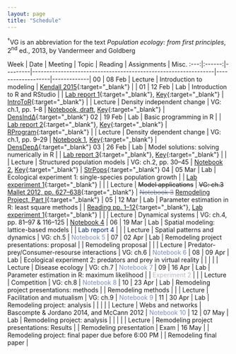 ```yaml
---
layout: page
title: "Schedule"
---
```


<style>
.content {
  padding-top:    4rem;
  padding-bottom: 4rem;
}

@media (min-width: 48em) {
  .content {
    max-width: 50rem;
    margin-left: 16rem;
    margin-right: 2rem;
  }
}

@media (min-width: 64em) {
  .content {
    margin-left: 18rem;
    margin-right: 4rem;
  }
}
</style>

<sup>&#8224;</sup>VG is an abbreviation for the text *Population ecology: from first principles*, 2<sup>nd</sup> ed., 2013, by Vandermeer and Goldberg

Week |  Date  | Meeting |     Topic                                                      | Reading           | Assignments | Misc.
:---:|:------:|---------|----------------------------------------------------------------|-------------------|-------------|
00   | 08 Feb | Lecture | Introduction to modeling                                       | [Kendall 2015](http://onlinelibrary.wiley.com/doi/10.1890/14-2080.1/abstract){:target="_blank"}  | |
01   | 12 Feb |   Lab   | Introduction to R and RStudio                                  |                     | [Lab report 1](../Assignments/LabReports/LabReport_1.nb.html){:target="_blank"}, [Key](../Assignments/LabReports/LabReport_1_key.html){:target="_blank"} | [IntroToR](../Presentations/Lab1_IntroToR.html){:target="_blank"}
     |        | Lecture | Density independent change                                     | VG: ch.1, pp. 1–8   | [Notebook, draft](../Assignments/LectureNotebooks/Ch1_draft_Notebook), [Key](../Assignments/LectureNotebooks/Ch1Draft_Notebook_key.html){:target="_blank"} | [DensInd&Delta;](../Presentations/Lec02_03_DensIndGrowth.html){:target="_blank"}
02   | 19 Feb |   Lab   | Basic programming in R                                         |                     | [Lab report 2](../Assignments/LabReports/LabReport_2.nb.html){:target="_blank"}, [Key](../Assignments/LabReports/LabReport_2_key.html){:target="_blank"} | [RProgram](../Presentations/Lab02_ProgrammingR.html){:target="_blank"}
     |        | Lecture | Density dependent change                                       | VG: ch.1, pp. 9–29  | [Notebook 1](../Assignments/LectureNotebooks/Ch1_Notebook), [Key](../Assignments/LectureNotebooks/Ch1_Notebook_key.html){:target="_blank"}  | [DensDep&Delta;](../Presentations/Lec04_05_DensDep.html){:target="_blank"}
03   | 26 Feb |   Lab   | Model solutions: solving numerically in R                      |                     | [Lab report 3](../Assignments/LabReports/LabReport_3.html){:target="_blank"}, [Key](../Assignments/LabReports/LabReport_3_key.html){:target="_blank"} |
     |        | Lecture | Structured population models                                   | VG: ch.2, pp. 30–45 | [Notebook 2](../Assignments/LectureNotebooks/Ch2_Notebook), [Key](../Assignments/LectureNotebooks/Ch2_Notebook_key.html){:target="_blank"}   | [StrPops](../Presentations/Lec06_07_StrPops.html){:target="_blank"}
04   | 05 Mar |   Lab   | Ecological experiment 1: single-species population growth      |                     | [Lab experiment 1](../Assignments/LabExperiments/LabExperiment1.html){:target="_blank"} |
     |        | Lecture | ~~Model applications~~                                         | ~~VG: ch.3~~ [Mallet 2012, pp. 627–638](https://mallet.oeb.harvard.edu/files/malletlab/files/mallet_the_struggle_2012.pdf){:target="_blank"} | ~~<span style="color:#788bbb">Notebook 3</span>~~ [Remodeling Project, Part I](../Assignments/RemodelingProject/RemodelingPrject_LitSearch.html){:target="_blank"} |
05   | 12 Mar |   Lab   | Parameter estimation in R: least square methods                |                     | [Reading pp. 1–12](../Misc/Bonsall_and_Hassell_2005.pdf){:target="_blank"}, [Lab experiment 1](../Assignments/LabExperiments/LabExperiment1Part2.html){:target="_blank"} |
     |        | Lecture | Dynamical systems                                              | VG: ch.4, pp. 81–97 & 116–125 | [Notebook 4](../Assignments/LectureNotebooks/Ch4_Notebook) |
06   | 19 Mar |   Lab   | Spatial modeling: lattice-based models                         |                     | <span style="color:#002878">Lab report 4</span> |
     |        | Lecture | Spatial patterns and dynamics                                  | VG: ch.5            | <span style="color:#788bbb">Notebook 5</span> |
07   | 02 Apr |   Lab   | Remodeling project presentations: proposal                     |                     | Remodeling proposal |
     |        | Lecture | Predator-prey/Consumer-resourse interactions                   | VG: ch.6            | <span style="color:#788bbb">Notebook 6</span> |
08   | 09 Apr |   Lab   | Ecological experiment 2: predators and prey in virtual reality |                     | |
     |        | Lecture | Disease ecology		           	                             | VG: ch.7            | <span style="color:#788bbb">Notebook 7</span> |
09   | 16 Apr |   Lab   | Parameter estimation in R: maximum likelihood                  |                     | <span style="color:#b4b9c2">Experiment 2</span> |
     |        | Lecture | Competition  				                                     | VG: ch.8            | <span style="color:#788bbb">Notebook 8</span> |
10   | 23 Apr |   Lab   | Remodeling project presentations: methods                      |                     | Remodeling methods |
     |        | Lecture | Facilitation and mutualism                                     | VG: ch.9            | <span style="color:#788bbb">Notebook 9</span> |
11   | 30 Apr |   Lab   | Remodeling project: analysis                                     |                     | |
     |        | Lecture | Webs and networks                        		                 | Bascompte & Jordano 2014, and McCann 2012              | <span style="color:#788bbb">Notebook 10</span> |
12   | 07 May |   Lab   | Remodeling project: analysis                                   |                     | |
     |        | Lecture | Remodeling project presentations: Results                      |                     | Remodeling presentation |
Exam | 16 May |         | Remodeling project: final paper due before 6:00 PM             |                     | Remodeling final paper |
